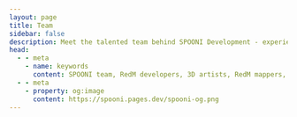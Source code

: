 ```yaml
---
layout: page
title: Team
sidebar: false
description: Meet the talented team behind SPOONI Development - experienced 3D artists, mappers, developers, and creators building premium RedM content for Red Dead Redemption 2 roleplay communities.
head:
  - - meta
    - name: keywords
      content: SPOONI team, RedM developers, 3D artists, RedM mappers, game developers, content creators, RDR2 modding team, SPOONI staff
  - - meta
    - property: og:image
      content: https://spooni.pages.dev/spooni-og.png
---
```


<script setup>
    import {
    VPTeamPage,
    VPTeamPageTitle,
    VPTeamMembers,
    VPTeamPageSection
    } from 'vitepress/theme'

    const director = [
        {
            avatar: '/spooni.webp',
            name: 'SPOONI',
            title: 'Founder & Director',
            links: [
                { icon: 'github', link: 'https://github.com/Masterspooni' },
                { icon: 'discord', link: 'https://discordapp.com/users/271688304674471937/' },
            ]
        },
    ]

    const supervisor = [
        {
            avatar: '/team/finn.webp',
            name: 'FINN',
            title: 'Lead Mapper',
            links: [
                { icon: 'discord', link: 'https://discordapp.com/users/478599137563115520/' },
            ]
        },
    ]

    const artist = [
        {
            avatar: '/team/artist/arthur.webp',
            name: 'Arthur Mottergan',
            title: 'Lead 3D Artist',
            links: [
                { icon: 'github', link: 'https://github.com/Simastrix' },
                { icon: 'discord', link: 'https://discordapp.com/users/540860975218163724/' },
            ]
        },
        {
            avatar: '/team/artist/mike.webp',
            name: 'Mike',
            title: '3D Artist',
            links: [
                { icon: 'discord', link: 'https://discordapp.com/users/158243778895937536/' },
            ]
        },
        {
            avatar: '/team/artist/howard.webp',
            name: 'Howard',
            title: '3D Artist',
            links: [
                { icon: 'discord', link: 'https://discordapp.com/users/1033065913219555358/' },
            ]
        },
        {
            avatar: '/team/artist/coralstar.webp',
            name: 'CoralStar',
            title: 'Junior 3D Artist',
            links: [
                { icon: 'discord', link: 'https://discordapp.com/users/335141940561575936/' },
            ]
        },
        {
            avatar: '/team/artist/monokuma.webp',
            name: 'Monokuma',
            title: 'Junior 3D Artist',
            links: [
                { icon: 'discord', link: 'https://discordapp.com/users/432593791157927938/' },
            ]
        },
        {
            avatar: '/team/artist/karol-klaput.webp',
            name: 'Karol Klaput',
            title: 'Junior 3D Artist',
            links: [
                { icon: 'discord', link: 'https://discord.com/users/358249807640264706' },
            ]
        },
        {
            avatar: '/team/artist/konzi.webp',
            name: 'Konzi',
            title: 'Junior 3D Artist',
            links: [
                { icon: 'discord', link: 'https://discord.com/users/219478609461641216' },
            ]
        },
        {
            avatar: '/team/artist/winterfresh.webp',
            name: 'W1nterFresh',
            title: 'Junior 3D Artist',
            links: [
                { icon: 'discord', link: 'https://discord.com/users/265522080945012746' },
            ]
        },
    ]

    const developer = [
        {
            avatar: 'https://cdn.discordapp.com/avatars/549911000976195590/94bdab75a18e8191e71478bcc86e414d.webp?size=128',
            name: 'Emotion',
            title: 'Developer',
            links: [
                { icon: 'github', link: 'https://github.com/Emotion06' },
                { icon: 'discord', link: 'https://discordapp.com/users/549911000976195590/' },
            ]
        },
        {
            avatar: 'https://avatars.githubusercontent.com/u/102512250?v=4',
            name: 'Dietrich',
            title: 'Developer',
            links: [
                { icon: 'github', link: 'https://github.com/Dietrich-io' },
                { icon: 'discord', link: 'https://discordapp.com/users/188354110100209665/' },
            ]
        },
        {
            avatar: 'https://avatars.githubusercontent.com/u/10331752?v=4',
            name: 'Roschy',
            title: 'Developer',
            links: [
                { icon: 'github', link: 'https://github.com/JulianLegler' },
                { icon: 'discord', link: 'https://discordapp.com/users/221575559526875136/' },
            ]
        },
        {
            avatar: 'icons/user.svg',
            name: 'LeFruJohn',
            title: 'Developer',
            links: [
                { icon: 'github', link: 'https://github.com/LeFruJohn0' },
                { icon: 'discord', link: 'https://discordapp.com/users/893217081900802101/' },
            ]
        },
    ]

    const mapper = [
        {
            avatar: '/team/mapper/leesh.webp',
            name: 'Leesh',
            title: 'Mapper',
            links: [
                { icon: 'discord', link: 'https://discordapp.com/users/355024108301582349/' },
            ]
        },
        {
            avatar: '/team/mapper/dotster.webp',
            name: 'Dotster',
            title: 'Mapper',
            links: [
                { icon: 'discord', link: 'https://discordapp.com/users/198670591820038144/' },
            ]
        },
        {
            avatar: '/team/mapper/blossom.webp',
            name: 'Blossom',
            title: 'Mapper',
            links: [
                { icon: 'discord', link: 'https://discordapp.com/users/648954858505764866/' },
            ]
        },      
        {
            avatar: '/team/mapper/amnesia69.webp',
            name: 'amnesia69',
            title: 'Mapper',
            links: [
                { icon: 'discord', link: 'https://discordapp.com/users/884021556404166676/' },
            ]
        }, 
        {
            avatar: '/team/mapper/lucy.webp',
            name: 'Lucy',
            title: 'Mapper',
            links: [
                { icon: 'discord', link: 'https://discordapp.com/users/73468826716471296/' },
            ]
        },   
        {
            avatar: '/team/mapper/bunny.webp',
            name: '𝓑𝓾𝓷𝓷𝔂',
            title: 'Mapper',
            links: [
                { icon: 'discord', link: 'https://discordapp.com/users/746266875058716702/' },
            ]
        }, 
        {
            avatar: '/team/mapper/sundragoness.webp',
            name: 'SunDragoness',
            title: 'Mapper',
            links: [
                { icon: 'discord', link: 'https://discordapp.com/users/263565721106120704/' },
            ]
        }, 
        {
            avatar: '/team/mapper/brirae.webp',
            name: 'Birae',
            title: 'Mapper',
            links: [
                { icon: 'discord', link: 'https://discordapp.com/users/106866103539523584/' },
            ]
        },
        {
            avatar: '/team/mapper/xopotsiexo.webp',
            name: 'xopotsiexo',
            title: 'Mapper',
            links: [
                { icon: 'discord', link: 'https://discord.com/users/768581098921787412' },
            ]
        },
        {
            avatar: '/team/mapper/fae.webp',
            name: 'Fae',
            title: 'Mapper',
            links: [
                { icon: 'discord', link: 'https://discord.com/users/232058260809711617' },
            ]
        },
        {
            avatar: '/team/mapper/dutch.webp',
            name: 'Dutch',
            title: 'Mapper',
            links: [
                { icon: 'discord', link: 'https://discord.com/users/816093413190664215' },
            ]
        },
        {
            avatar: '/team/mapper/ben.webp',
            name: 'Ben',
            title: 'Mapper',
            links: [
                { icon: 'discord', link: 'https://discord.com/users/623218499501686825' },
            ]
        },
        {
            avatar: '/team/mapper/cherri.webp',
            name: 'Cherri',
            title: 'Mapper',
            links: [
                { icon: 'discord', link: 'https://discord.com/users/522488409139314699' },
            ]
        },
        {
            avatar: '/team/mapper/d2dfe.webp',
            name: 'D2Dfe',
            title: 'Mapper',
            links: [
                { icon: 'discord', link: 'https://discord.com/users/299984478762434561' },
            ]
        },
        {
            avatar: '/team/mapper/heikki.webp',
            name: '𝐇𝐄𝐈𝐊𝐊𝐈',
            title: 'Mapper',
            links: [
                { icon: 'discord', link: 'https://discord.com/users/514809975734927361' },
            ]
        },
        {
            avatar: '/team/mapper/kate.webp',
            name: 'Kate',
            title: 'Mapper',
            links: [
                { icon: 'discord', link: 'https://discord.com/users/287651757142835200' },
            ]
        },
        {
            avatar: '/team/mapper/katsuru.webp',
            name: 'Katsuru',
            title: 'Mapper',
            links: [
                { icon: 'discord', link: 'https://discord.com/users/125306329152618496' },
            ]
        },
        {
            avatar: '/team/mapper/konrad.webp',
            name: 'Konrad',
            title: 'Mapper',
            links: [
                { icon: 'discord', link: 'https://discord.com/users/576507448865718293' },
            ]
        },
        {
            avatar: '/team/mapper/missghouls.webp',
            name: 'MissGhouls',
            title: 'Mapper',
            links: [
                { icon: 'discord', link: 'https://discord.com/users/205782927508897792' },
            ]
        },
        {
            avatar: '/team/mapper/muvvabear.webp',
            name: 'Muvvabear',
            title: 'Mapper',
            links: [
                { icon: 'discord', link: 'https://discord.com/users/726473544522924032' },
            ]
        },
        {
            avatar: '/team/mapper/céline.webp',
            name: 'Ohozelot | Céline',
            title: 'Mapper',
            links: [
                { icon: 'discord', link: 'https://discord.com/users/237969728239435776' },
            ]
        },
    ]

    const socialmedia = [
        {
            avatar: '/team/mapper/sunny.webp',
            name: 'Sunny',
            title: 'Social Media',
            links: [
                { icon: 'discord', link: 'https://discord.com/users/1086682188587729037' },
            ]
        },
    ]
</script>

<VPTeamPage>
    <VPTeamPageTitle><template #title>Our Team</template></VPTeamPageTitle>
    <!-- Director -->
    <VPTeamPageSection>
        <template #title>Director</template>
        <template #members><VPTeamMembers size="medium" :members="director" /></template>
    </VPTeamPageSection>
    <!-- Supervisor -->
    <VPTeamPageSection>
        <template #title>Supervisor</template>
        <template #members><VPTeamMembers size="small" :members="supervisor" /></template>
    </VPTeamPageSection>
    <!-- 3D Artist -->
    <VPTeamPageSection>
        <template #title>3D Artist</template>
        <template #members><VPTeamMembers size="small" :members="artist" /></template>
    </VPTeamPageSection>
    <!-- Developer -->
    <VPTeamPageSection>
        <template #title>Developer</template>
        <template #members><VPTeamMembers size="small" :members="developer" /></template>
    </VPTeamPageSection>
    <!-- Mapper -->
    <VPTeamPageSection>
        <template #title>Mapper</template>
        <template #members><VPTeamMembers size="small" :members="mapper" /></template>
    </VPTeamPageSection>
    <!-- Social Media -->
    <VPTeamPageSection>
        <template #title>Social Media</template>
        <template #members><VPTeamMembers size="small" :members="socialmedia" /></template>
    </VPTeamPageSection>
</VPTeamPage>